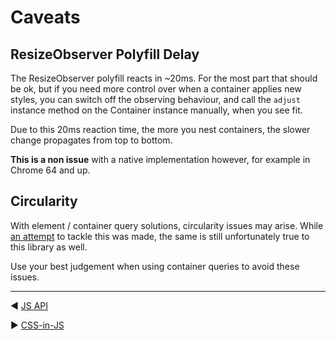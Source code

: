 # Caveats

## ResizeObserver Polyfill Delay

The ResizeObserver polyfill reacts in ~20ms. For the most part that should be ok,
but if you need more control over when a container applies new styles, you can
switch off the observing behaviour, and call the `adjust` instance method on the
Container instance manually, when you see fit.

Due to this 20ms reaction time, the more you nest containers, the slower change
propagates from top to bottom.

**This is a non issue** with a native implementation however, for example in
Chrome 64 and up.

## Circularity

With element / container query solutions, circularity issues may arise. While
[an attempt](https://github.com/ZeeCoder/container-query/issues/20) to tackle
this was made, the same is still unfortunately true to this library as well.

Use your best judgement when using container queries to avoid these issues.

---

◀️️ [JS API](js-api.md)

▶️️ [CSS-in-JS](css-in-js.md)
